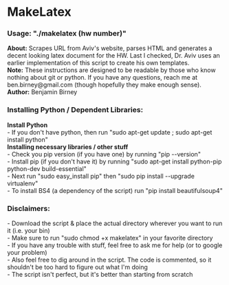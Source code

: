 <h1>MakeLatex</h1>
<h3>Usage: "./makelatex (hw number)"</h3>
<b>About:</b> Scrapes URL from Aviv's website, parses HTML and generates a decent looking latex document for the HW. Last I checked, Dr. Aviv uses an earlier implementation of this script to create his own templates.<br>
<b>Note:</b> These instructions are designed to be readable by those who know nothing about git or python. If you have any questions, reach me at ben.birney@gmail.com (though hopefully they make enough sense).<br>
<b>Author:</b> Benjamin Birney

<h3>Installing Python / Dependent Libraries:</h3>
<b>Install Python</b><br>
  - If you don't have python, then run "sudo apt-get update ; sudo apt-get install python"<br>
<b>Installing necessary libraries / other stuff</b><br>
  - Check you pip version (if you have one) by running "pip --version"<br>
  - Install pip (if you don't have it) by running "sudo apt-get install python-pip python-dev build-essential"<br>
  - Next run "sudo easy_install pip" then "sudo pip install --upgrade virtualenv"<br>
  - To install BS4 (a dependency of the script) run "pip install beautifulsoup4"<br>
<h3>Disclaimers:</h3>
- Download the script & place the actual directory wherever you want to run it (i.e. your bin)<br>
- Make sure to run "sudo chmod +x makelatex" in your favorite directory<br>
- If you have any trouble with stuff, feel free to ask me for help (or to google your problem)<br>
- Also feel free to dig around in the script. The code is commented, so it shouldn't be too hard to figure out what I'm doing<br>
- The script isn't perfect, but it's better than starting from scratch
